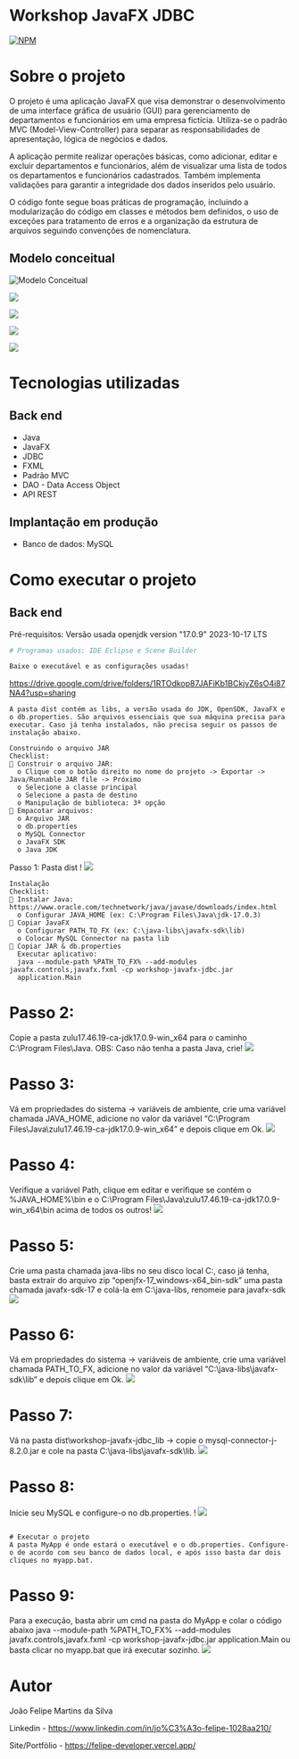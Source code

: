 # Workshop JavaFX JDBC
[![NPM](https://img.shields.io/npm/l/react)](https://github.com/FelipeMT21/workshop-springboot2-mongodb/blob/main/LICENSE) 

# Sobre o projeto

O projeto é uma aplicação JavaFX que visa demonstrar o desenvolvimento de uma interface gráfica de usuário (GUI) para gerenciamento de departamentos e funcionários em uma empresa fictícia. Utiliza-se o padrão MVC (Model-View-Controller) para separar as responsabilidades de apresentação, lógica de negócios e dados.

A aplicação permite realizar operações básicas, como adicionar, editar e excluir departamentos e funcionários, além de visualizar uma lista de todos os departamentos e funcionários cadastrados. Também implementa validações para garantir a integridade dos dados inseridos pelo usuário.

O código fonte segue boas práticas de programação, incluindo a modularização do código em classes e métodos bem definidos, o uso de exceções para tratamento de erros e a organização da estrutura de arquivos seguindo convenções de nomenclatura.

## Modelo conceitual
![Modelo Conceitual](https://github.com/FelipeMT21/workshop-javafx-jdbc/blob/main/assets/Tela%20Inicial.png)

![](https://github.com/FelipeMT21/workshop-javafx-jdbc/blob/main/assets/Tela%20Seller.png)

![](https://github.com/FelipeMT21/workshop-javafx-jdbc/blob/main/assets/Tela%20New%20Seller.png)

![](https://github.com/FelipeMT21/workshop-javafx-jdbc/blob/main/assets/Tela%20Department.png)

![](https://github.com/FelipeMT21/workshop-javafx-jdbc/blob/main/assets/Tela%20New%20Department.png)


# Tecnologias utilizadas
## Back end
- Java
- JavaFX
- JDBC
- FXML
- Padrão MVC
- DAO - Data Access Object
- API REST
## Implantação em produção
- Banco de dados: MySQL

# Como executar o projeto

## Back end
Pré-requisitos: Versão usada openjdk version "17.0.9" 2023-10-17 LTS

```bash
# Programas usados: IDE Eclipse e Scene Builder

Baixe o executável e as configurações usadas!
```
https://drive.google.com/drive/folders/1RTOdkop87JAFiKb1BCkjvZ6sO4i87NA4?usp=sharing
```
A pasta dist contém as libs, a versão usada do JDK, OpenSDK, JavaFX e o db.properties. São arquivos essenciais que sua máquina precisa para executar. Caso já tenha instalados, não precisa seguir os passos de instalação abaixo.

Construindo o arquivo JAR 
Checklist: 
 Construir o arquivo JAR:
  o Clique com o botão direito no nome do projeto -> Exportar -> Java/Runnable JAR file -> Próximo 
  o Selecione a classe principal 
  o Selecione a pasta de destino 
  o Manipulação de biblioteca: 3ª opção
 Empacotar arquivos:
  o Arquivo JAR 
  o db.properties 
  o MySQL Connector 
  o JavaFX SDK 
  o Java JDK
```
Passo 1: Pasta dist !
![](https://github.com/FelipeMT21/workshop-javafx-jdbc/blob/main/assets/Tela%20Seller.png)

```
Instalação 
Checklist: 
 Instalar Java: https://www.oracle.com/technetwork/java/javase/downloads/index.html
  o Configurar JAVA_HOME (ex: C:\Program Files\Java\jdk-17.0.3) 
 Copiar JavaFX 
  o Configurar PATH_TO_FX (ex: C:\java-libs\javafx-sdk\lib) 
  o Colocar MySQL Connector na pasta lib 
 Copiar JAR & db.properties 
  Executar aplicativo: 
  java --module-path %PATH_TO_FX% --add-modules javafx.controls,javafx.fxml -cp workshop-javafx-jdbc.jar 
  application.Main
```

# Passo 2: 
Copie a pasta zulu17.46.19-ca-jdk17.0.9-win_x64 para o caminho C:\Program Files\Java. OBS: Caso não tenha a pasta Java, crie!
![](https://github.com/FelipeMT21/workshop-javafx-jdbc/blob/main/assets/Tela%20Seller.png)

# Passo 3:
Vá em propriedades do sistema -> variáveis de ambiente, crie uma variável chamada JAVA_HOME, adicione no valor da variável “C:\Program Files\Java\zulu17.46.19-ca-jdk17.0.9-win_x64” e depois clique em Ok.
![](https://github.com/FelipeMT21/workshop-javafx-jdbc/blob/main/assets/Tela%20Seller.png)

# Passo 4:
Verifique a variável Path, clique em editar e verifique se contém o %JAVA_HOME%\bin e o C:\Program Files\Java\zulu17.46.19-ca-jdk17.0.9-win_x64\bin acima de todos os outros!
![](https://github.com/FelipeMT21/workshop-javafx-jdbc/blob/main/assets/Tela%20Seller.png)

# Passo 5:
Crie uma pasta chamada java-libs no seu disco local C:, caso já tenha, basta extrair do arquivo zip “openjfx-17_windows-x64_bin-sdk” uma pasta chamada javafx-sdk-17 e colá-la em C:\java-libs, renomeie para javafx-sdk
![](https://github.com/FelipeMT21/workshop-javafx-jdbc/blob/main/assets/Tela%20Seller.png)

# Passo 6:
Vá em propriedades do sistema -> variáveis de ambiente, crie uma variável chamada PATH_TO_FX, adicione no valor da variável “C:\java-libs\javafx-sdk\lib” e depois clique em Ok.
![](https://github.com/FelipeMT21/workshop-javafx-jdbc/blob/main/assets/Tela%20Seller.png)

# Passo 7:
Vá na pasta dist\workshop-javafx-jdbc_lib -> copie o mysql-connector-j-8.2.0.jar e cole na pasta C:\java-libs\javafx-sdk\lib. 
![](https://github.com/FelipeMT21/workshop-javafx-jdbc/blob/main/assets/Tela%20Seller.png)

# Passo 8:
Inicie seu MySQL e configure-o no db.properties. !
![](https://github.com/FelipeMT21/workshop-javafx-jdbc/blob/main/assets/Tela%20Seller.png)
```

# Executar o projeto
A pasta MyApp é onde estará o executável e o db.properties. Configure-o de acordo com seu banco de dados local, e após isso basta dar dois cliques no myapp.bat.
```

# Passo 9:
Para a execução, basta abrir um cmd na pasta do MyApp e colar o código abaixo java --module-path %PATH_TO_FX% --add-modules javafx.controls,javafx.fxml -cp workshop-javafx-jdbc.jar application.Main ou basta clicar no myapp.bat que irá executar sozinho.
  ![](https://github.com/FelipeMT21/workshop-javafx-jdbc/blob/main/assets/Tela%20Seller.png)

# Autor

João Felipe Martins da Silva

Linkedin - https://www.linkedin.com/in/jo%C3%A3o-felipe-1028aa210/

Site/Portfólio - https://felipe-developer.vercel.app/
